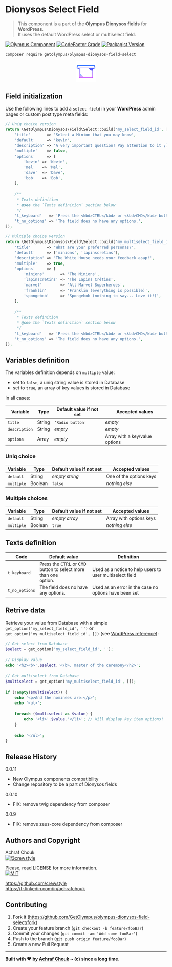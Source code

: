 # Dionysos Select Field
> This component is a part of the **Olympus Dionysos fields** for **WordPress**.  
> It uses the default WordPress select or multiselect field.

[![Olympus Component][olympus-image]][olympus-url]
[![CodeFactor Grade][codefactor-image]][codefactor-url]
[![Packagist Version][packagist-image]][packagist-url]

```sh
composer require getolympus/olympus-dionysos-field-select
```

<p align="center">
    <img src="https://github.com/GetOlympus/olympus-dionysos-field-select/blob/master/assets/field-select-64.png" />
</p>

## Field initialization

Use the following lines to add a `select field` in your **WordPress** admin pages or custom post type meta fields:

```php
// Uniq choice version
return \GetOlympus\Dionysos\Field\Select::build('my_select_field_id', [
    'title'       => 'Select a Minion that you may know',
    'default'     => 'kevin',
    'description' => 'A very important question! Pay attention to it ;)',
    'multiple'    => false,
    'options'     => [
        'kevin' => 'Kevin',
        'mel'   => 'Mel',
        'dave'  => 'Dave',
        'bob'   => 'Bob',
    ],

    /**
     * Texts definition
     * @see the `Texts definition` section below
     */
    't_keyboard'   => 'Press the <kbd>CTRL</kbd> or <kbd>CMD</kbd> button to select more than one option.',
    't_no_options' => 'The field does no have any options.',
]);
```

```php
// Multiple choice version
return \GetOlympus\Dionysos\Field\Select::build('my_multiselect_field_id', [
    'title'       => 'What are your preferred personas?',
    'default'     => ['minions', 'lapinscretins'],
    'description' => 'The White House needs your feedback asap!',
    'multiple'    => true,
    'options'     => [
        'minions'       => 'The Minions',
        'lapinscretins' => 'The Lapins Crétins',
        'marvel'        => 'All Marvel Superheroes',
        'franklin'      => 'Franklin (everything is possible)',
        'spongebob'     => 'Spongebob (nothing to say... Love it!)',
    ],

    /**
     * Texts definition
     * @see the `Texts definition` section below
     */
    't_keyboard'   => 'Press the <kbd>CTRL</kbd> or <kbd>CMD</kbd> button to select more than one option.',
    't_no_options' => 'The field does no have any options.',
]);
```

## Variables definition

The variables definition depends on `multiple` value:
- set to `false`, a uniq string value is stored in Database
- set to `true`, an array of key values is stored in Database

In all cases:

| Variable      | Type    | Default value if not set | Accepted values |
| ------------- | ------- | ------------------------ | --------------- |
| `title`       | String  | `'Radio button'` | *empty* |
| `description` | String  | *empty* | *empty* |
| `options`     | Array   | *empty* | Array with a key/value options |

### Uniq choice

| Variable      | Type    | Default value if not set | Accepted values |
| ------------- | ------- | ------------------------ | --------------- |
| `default`     | String  | *empty string* | One of the options keys |
| `multiple`    | Boolean | `false` | *nothing else* |

### Multiple choices

| Variable      | Type    | Default value if not set | Accepted values |
| ------------- | ------- | ------------------------ | --------------- |
| `default`     | String  | *empty array* | Array with options keys |
| `multiple`    | Boolean | `true` | *nothing else* |

## Texts definition

| Code | Default value | Definition |
| ---- | ------------- | ---------- |
| `t_keyboard` | Press the <kbd>CTRL</kbd> or <kbd>CMD</kbd><br/>button to select more than one<br/>option. | Used as a notice to help users to user multiselect field |
| `t_no_options` | The field does no have any options. | Used as an error in the case no options have been set |

## Retrive data

Retrieve your value from Database with a simple `get_option('my_select_field_id', '')` or `get_option('my_multiselect_field_id', [])` (see [WordPress reference][getoption-url]):

```php
// Get select from Database
$select = get_option('my_select_field_id', '');

// Display value
echo '<h2><b>'.$select.'</b>, master of the ceremony</h2>';

// Get multiselect from Database
$multiselect = get_option('my_multiselect_field_id', []);

if (!empty($multiselect)) {
    echo '<p>And the nominees are:</p>';
    echo '<ul>';

    foreach ($multiselect as $value) {
        echo '<li>'.$value.'</li>'; // Will display key item options!
    }

    echo '</ul>';
}
```

## Release History

0.0.11
- New Olympus components compatibility
- Change repository to be a part of Dionysos fields

0.0.10
- FIX: remove twig dependency from composer

0.0.9
- FIX: remove zeus-core dependency from composer

## Authors and Copyright

Achraf Chouk  
[![@crewstyle][twitter-image]][twitter-url]

Please, read [LICENSE][license-blob] for more information.  
[![MIT][license-image]][license-url]

<https://github.com/crewstyle>  
<https://fr.linkedin.com/in/achrafchouk>

## Contributing

1. Fork it (<https://github.com/GetOlympus/olympus-dionysos-field-select/fork>)
2. Create your feature branch (`git checkout -b feature/fooBar`)
3. Commit your changes (`git commit -am 'Add some fooBar'`)
4. Push to the branch (`git push origin feature/fooBar`)
5. Create a new Pull Request

---

**Built with ♥ by [Achraf Chouk](https://github.com/crewstyle "Achraf Chouk") ~ (c) since a long time.**

<!-- links & imgs dfn's -->
[olympus-image]: https://img.shields.io/badge/for-Olympus-44cc11.svg?style=flat-square
[olympus-url]: https://github.com/GetOlympus
[codefactor-image]: https://www.codefactor.io/repository/github/GetOlympus/olympus-dionysos-field-select/badge?style=flat-square
[codefactor-url]: https://www.codefactor.io/repository/github/getolympus/olympus-dionysos-field-select
[getoption-url]: https://developer.wordpress.org/reference/functions/get_option/
[license-blob]: https://github.com/GetOlympus/olympus-dionysos-field-select/blob/master/LICENSE
[license-image]: https://img.shields.io/badge/license-MIT_License-blue.svg?style=flat-square
[license-url]: http://opensource.org/licenses/MIT
[packagist-image]: https://img.shields.io/packagist/v/getolympus/olympus-dionysos-field-select.svg?style=flat-square
[packagist-url]: https://packagist.org/packages/getolympus/olympus-dionysos-field-select
[twitter-image]: https://img.shields.io/badge/crewstyle-blue.svg?style=social&logo=twitter
[twitter-url]: https://twitter.com/crewstyle